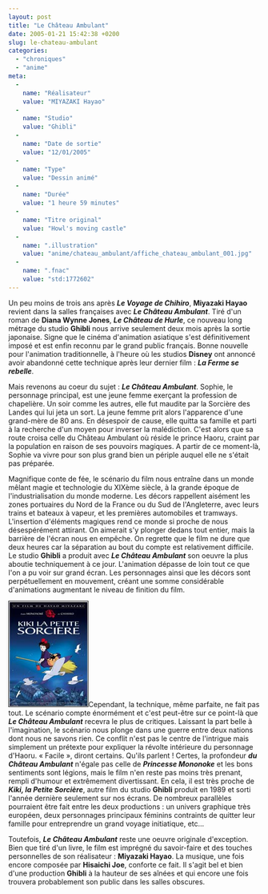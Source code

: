 ```yaml
---
layout: post
title: "Le Château Ambulant"
date: 2005-01-21 15:42:38 +0200
slug: le-chateau-ambulant
categories:
  - "chroniques"
  - "anime"
meta:
  -
    name: "Réalisateur"
    value: "MIYAZAKI Hayao"
  -
    name: "Studio"
    value: "Ghibli"
  -
    name: "Date de sortie"
    value: "12/01/2005"
  -
    name: "Type"
    value: "Dessin animé"
  -
    name: "Durée"
    value: "1 heure 59 minutes"
  -
    name: "Titre original"
    value: "Howl's moving castle"
  -
    name: ".illustration"
    value: "anime/chateau_ambulant/affiche_chateau_ambulant_001.jpg"
  -
    name: ".fnac"
    value: "std:1772602"
---
```


Un peu moins de trois ans après **_Le Voyage de Chihiro_**, **Miyazaki Hayao** revient dans la salles françaises avec **_Le Château Ambulant_**. Tiré d'un roman de **Diana Wynne Jones**, **_Le Château de Hurle_**, ce nouveau long métrage du studio **Ghibli** nous arrive seulement deux mois après la sortie japonaise. Signe que le cinéma d'animation asiatique s'est définitivement imposé et est enfin reconnu par le grand public français. Bonne nouvelle pour l'animation traditionnelle, à l'heure où les studios **Disney** ont annoncé avoir abandonné cette technique après leur dernier film : **_La Ferme se rebelle_**.

Mais revenons au coeur du sujet : **_Le Château Ambulant_**. Sophie, le personnage principal, est une jeune femme exerçant la profession de chapelière. Un soir comme les autres, elle fut maudite par la Sorcière des Landes qui lui jeta un sort. La jeune femme prit alors l'apparence d'une grand-mère de 80 ans. En désespoir de cause, elle quitta sa famille et parti à la recherche d'un moyen pour inverser la malédiction. C'est alors que sa route croisa celle du Château Ambulant où réside le prince Haoru, craint par la population en raison de ses pouvoirs magiques. A partir de ce moment-là, Sophie va vivre pour son plus grand bien un périple auquel elle ne s'était pas préparée.

Magnifique conte de fée, le scénario du film nous entraîne dans un monde mêlant magie et technologie du XIXème siècle, à la grande époque de l'industrialisation du monde moderne. Les décors rappellent aisément les zones portuaires du Nord de la France ou du Sud de l'Angleterre, avec leurs trains et bateaux à vapeur, et les premières automobiles et tramways. L'insertion d'éléments magiques rend ce monde si proche de nous désespérément attirant. On aimerait s'y plonger dedans tout entier, mais la barrière de l'écran nous en empêche. On regrette que le film ne dure que deux heures car la séparation au bout du compte est relativement difficile. Le studio **Ghibli** a produit avec **_Le Château Ambulant_** son oeuvre la plus aboutie techniquement à ce jour. L'animation dépasse de loin tout ce que l'on a pu voir sur grand écran. Les personnages ainsi que les décors sont perpétuellement en mouvement, créant une somme considérable d'animations augmentant le niveau de finition du film.

![Kiki, la petite sorcière](/database/anime/kiki/affiche_kiki_001.jpg)Cependant, la technique, même parfaite, ne fait pas tout. Le scénario compte énormément et c'est peut-être sur ce point-là que **_Le Château Ambulant_** recevra le plus de critiques. Laissant la part belle à l'imagination, le scénario nous plonge dans une guerre entre deux nations dont nous ne savons rien. Ce conflit n'est pas le centre de l'intrigue mais simplement un prétexte pour expliquer la révolte intérieure du personnage d'Haoru. « Facile », diront certains. Qu'ils parlent ! Certes, la profondeur **_du Château Ambulant_** n'égale pas celle de **_Princesse Mononoke_** et les bons sentiments sont légions, mais le film n'en reste pas moins très prenant, rempli d'humour et extrêmement divertissant. En cela, il est très proche de **_Kiki, la Petite Sorcière_**, autre film du studio **Ghibli** produit en 1989 et sorti l'année dernière seulement sur nos écrans. De nombreux parallèles pourraient être fait entre les deux productions : un univers graphique très européen, deux personnages principaux féminins contraints de quitter leur famille pour entreprendre un grand voyage initiatique, etc...

Toutefois, **_Le Château Ambulant_** reste une oeuvre originale d'exception. Bien que tiré d'un livre, le film est imprégné du savoir-faire et des touches personnelles de son réalisateur : **Miyazaki Hayao**. La musique, une fois encore composée par **Hisaichi Joe**, conforte ce fait. Il s'agit bel et bien d'une production **Ghibli** à la hauteur de ses aînées et qui encore une fois trouvera probablement son public dans les salles obscures.